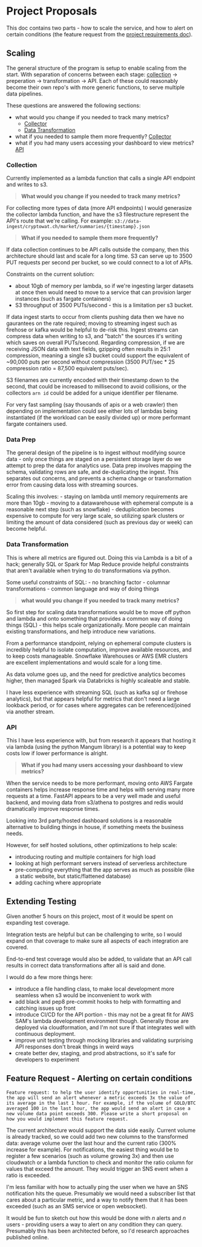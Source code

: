 # Project Proposals

This doc contains two parts - how to scale the service, and how to alert on certain conditions (the feature request from the [project requirements doc](project_requirements.md)).

## Scaling

The general structure of the program is setup to enable scaling from the start. With separation of concerns between each stage: [collection](#Collection) -> preperation -> transformation -> API. Each of these could reasonably become their own repo's with more generic functions, to serve multiple data pipelines.

These questions are answered the following sections:

- what would you change if you needed to track many metrics?
  - [Collector](#Collector)
  - [Data Transformation](#Transformation)
- what if you needed to sample them more frequently? [Collector](#Collector)
- what if you had many users accessing your dashboard to view metrics? [API](#API)

### Collection

Currently implemented as a lambda function that calls a single API endpoint and writes to s3.

> **What would you change if you needed to track many metrics?**

For collecting more types of data (more API endpoints) I would generasize the collector lambda function, and have the s3 filestructure represent the API's route that we're calling. For example: `s3://data-ingest/cryptowat.ch/market/summaries/{timestamp}.json`

> **What if you needed to sample them more frequently?**

If data collection continues to be API calls outside the company, then this architecture should last and scale for a long time. S3 can serve up to 3500 PUT requests per second per bucket, so we could connect to a lot of APIs.

Constraints on the current solution:

- about 10gb of memory per lambda, so if we're ingesting larger datasets at once then would need to move to a service that can provision larger instances (such as fargate containers)
- S3 throughput of 3500 PUTs/second - this is a limitation per s3 bucket.

If data ingest starts to occur from clients pushing data then we have no gaurantees on the rate required; moving to streaming ingest such as firehose or kafka would be helpful to de-risk this. Ingest streams can compress data when writing to s3, and "batch" the sources it's writing which saves on overall PUTs/second. Regarding compression, if we are receiving JSON data with text fields, gzipping often results in 25:1 compression, meaning a single s3 bucket could support the equivalent of ~90,000 puts per second without compression (3500 PUT/sec * 25 compression ratio = 87,500 equivalent puts/sec).

S3 filenames are currently encoded with their timestamp down to the second, that could be increased to millisecond to avoid collisions, or the collectors `arn id` could be added for a unique identifier per filename.

For very fast sampling (say thousands of apis or a web crawler) then depending on implementation could see either lots of lambdas being instantiated (if the workload can be easily divided up) or more performant fargate containers used.

### Data Prep

The general design of the pipeline is to ingest without modifying source data - only once things are staged on a persistent storage layer do we attempt to prep the data for analytics use. Data prep involves mapping the schema, validating rows are safe, and de-duplicating the ingest. This separates out concerns, and prevents a schema change or transformation error from causing data loss with streaming sources.

Scaling this involves:
    - staying on lambda until memory requirements are more than 10gb
    - moving to a datawarehouse with ephemeral compute is a reasonable next step (such as snowflake)
    - deduplication becomes expensive to compute for very large scale, so utilizing spark clusters or limiting the amount of data considered (such as previous day or week) can become helpful.

### Data Transformation

This is where all metrics are figured out. Doing this via Lambda is a bit of a hack; generally SQL or Spark for Map Reduce provide helpful constraints that aren't available when trying to do transformations via python.

Some useful constraints of SQL:
    - no branching factor
    - columnar transformations
    - common language and way of doing things

> **what would you change if you needed to track many metrics?**

So first step for scaling data transformations would be to move off python and lambda and onto something that provides a common way of doing things (SQL) - this helps scale organizationally. More people can maintain existing transformations, and help introduce new variations.

From a performance standpoint, relying on ephemeral compute clusters is incredibly helpful to isolate computation, improve available resources, and to keep costs manageable. Snowflake Warehouses or AWS EMR clusters are excellent implementations and would scale for a long time.

As data volume goes up, and the need for predictive analytics becomes higher, then managed Spark via Databricks is highly scaleable and stable.

I have less experience with streaming SQL (such as kafka sql or firehose analytics), but that appears helpful for metrics that don't need a large lookback period, or for cases where aggregates can be referenced/joined via another stream.

### API

This I have less experience with, but from research it appears that hosting it via lambda (using the python Mangum library) is a potential way to keep costs low if lower performance is alright.

> **What if you had many users accessing your dashboard to view metrics?**

When the service needs to be more performant, moving onto AWS Fargate containers helps increase response time and helps with serving many more requests at a time. FastAPI appears to be a very well made and useful backend, and moving data from s3/athena to postgres and redis would dramatically improve response times.

Looking into 3rd party/hosted dashboard solutions is a reasonable alternative to building things in house, if something meets the business needs.

However, for self hosted solutions, other optimizations to help scale:

- introducing routing and multiple containers for high load
- looking at high performant servers instead of serverless architecture
- pre-computing everything that the app serves as much as possible (like a static website, but static/flattened database)
- adding caching where appropriate

## Extending Testing

Given another 5 hours on this project, most of it would be spent on expanding test coverage.

Integration tests are helpful but can be challenging to write, so I would expand on that coverage to make sure all aspects of each integration are covered.

End-to-end test coverage would also be added, to validate that an API call results in correct data transformations after all is said and done.

I would do a few more things here:

- introduce a file handling class, to make local development more seamless when s3 would be inconvenient to work with
- add black and pep8 pre-commit hooks to help with formatting and catching issues up front
- introduce CI/CD for the API portion - this may not be a great fit for AWS SAM's lambda development environment though. Generally those are deployed via cloudformation, and I'm not sure if that integrates well with continuous deployment.
- improve unit testing through mocking libraries and validating surprising API responses don't break things in weird ways
- create better dev, staging, and prod abstractions, so it's safe for developers to experiment

## Feature Request - Alerting on certain conditions

    Feature request: to help the user identify opportunities in real-time, the app will send an alert whenever a metric exceeds 3x the value of its average in the last 1 hour. For example, if the volume of GOLD/BTC averaged 100 in the last hour, the app would send an alert in case a new volume data point exceeds 300. Please write a short proposal on how you would implement this feature request.

The current architecture would support the data side easily. Current volume is already tracked, so we could add two new columns to the transformed data: average volume over the last hour and the current ratio (300% increase for example). For notifications, the easiest thing would be to register a few scenarios (such as volume growing 3x) and then use cloudwatch or a lambda function to check and monitor the ratio column for values that exceed the amount. They would trigger an SNS event when a ratio is exceeded.

I'm less familiar with how to actually ping the user when we have an SNS notification hits the queue. Presumably we would need a subscriber list that cares about a particular metric, and a way to notify them that it has been exceeded (such as an SMS service or open websocket).

It would be fun to sketch out how this would be done with *n* alerts and *n* users - providing users a way to alert on any condition they can query. Presumably this has been architected before, so I'd research approaches published online.















